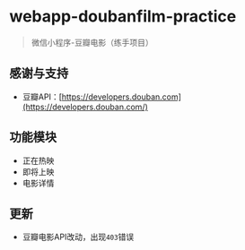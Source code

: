 # webapp-doubanfilm-practice
> 微信小程序-豆瓣电影（练手项目）

## 感谢与支持
* 豆瓣API：[https://developers.douban.com](https://developers.douban.com/)

## 功能模块
* 正在热映
* 即将上映
* 电影详情

## 更新
* 豆瓣电影API改动，出现`403`错误
